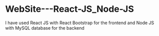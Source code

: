 # WebSite---React-JS_Node-JS
I have used React JS with React Bootstrap for the frontend and Node JS with MySQL database for the backend 

